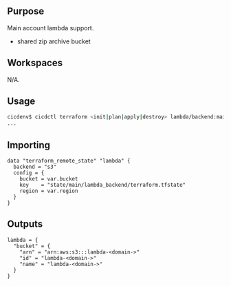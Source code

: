 ## Purpose
Main account lambda support.

* shared zip archive bucket

## Workspaces
N/A.

## Usage
```bash
cicdenv$ cicdctl terraform <init|plan|apply|destroy> lambda/backend:main
...
```

## Importing
```hcl
data "terraform_remote_state" "lambda" {
  backend = "s3"
  config = {
    bucket = var.bucket
    key    = "state/main/lambda_backend/terraform.tfstate"
    region = var.region
  }
}
```

## Outputs
```hcl
lambda = {
  "bucket" = {
    "arn" = "arn:aws:s3:::lambda-<domain->"
    "id" = "lambda-<domain->"
    "name" = "lambda-<domain->"
  }
}
```
